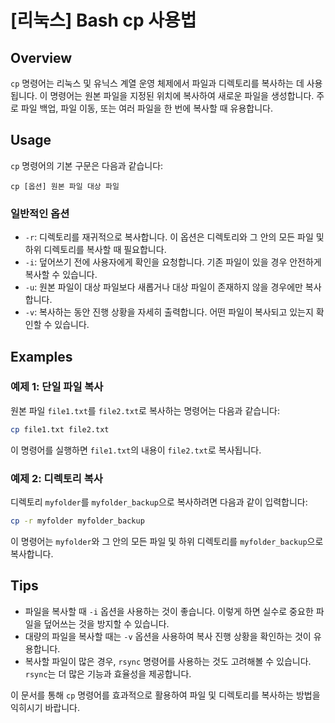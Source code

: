 # [리눅스] Bash cp 사용법

## Overview
`cp` 명령어는 리눅스 및 유닉스 계열 운영 체제에서 파일과 디렉토리를 복사하는 데 사용됩니다. 이 명령어는 원본 파일을 지정된 위치에 복사하여 새로운 파일을 생성합니다. 주로 파일 백업, 파일 이동, 또는 여러 파일을 한 번에 복사할 때 유용합니다.

## Usage
`cp` 명령어의 기본 구문은 다음과 같습니다:

```
cp [옵션] 원본 파일 대상 파일
```

### 일반적인 옵션
- `-r`: 디렉토리를 재귀적으로 복사합니다. 이 옵션은 디렉토리와 그 안의 모든 파일 및 하위 디렉토리를 복사할 때 필요합니다.
- `-i`: 덮어쓰기 전에 사용자에게 확인을 요청합니다. 기존 파일이 있을 경우 안전하게 복사할 수 있습니다.
- `-u`: 원본 파일이 대상 파일보다 새롭거나 대상 파일이 존재하지 않을 경우에만 복사합니다.
- `-v`: 복사하는 동안 진행 상황을 자세히 출력합니다. 어떤 파일이 복사되고 있는지 확인할 수 있습니다.

## Examples
### 예제 1: 단일 파일 복사
원본 파일 `file1.txt`를 `file2.txt`로 복사하는 명령어는 다음과 같습니다:

```bash
cp file1.txt file2.txt
```

이 명령어를 실행하면 `file1.txt`의 내용이 `file2.txt`로 복사됩니다.

### 예제 2: 디렉토리 복사
디렉토리 `myfolder`를 `myfolder_backup`으로 복사하려면 다음과 같이 입력합니다:

```bash
cp -r myfolder myfolder_backup
```

이 명령어는 `myfolder`와 그 안의 모든 파일 및 하위 디렉토리를 `myfolder_backup`으로 복사합니다.

## Tips
- 파일을 복사할 때 `-i` 옵션을 사용하는 것이 좋습니다. 이렇게 하면 실수로 중요한 파일을 덮어쓰는 것을 방지할 수 있습니다.
- 대량의 파일을 복사할 때는 `-v` 옵션을 사용하여 복사 진행 상황을 확인하는 것이 유용합니다.
- 복사할 파일이 많은 경우, `rsync` 명령어를 사용하는 것도 고려해볼 수 있습니다. `rsync`는 더 많은 기능과 효율성을 제공합니다.

이 문서를 통해 `cp` 명령어를 효과적으로 활용하여 파일 및 디렉토리를 복사하는 방법을 익히시기 바랍니다.